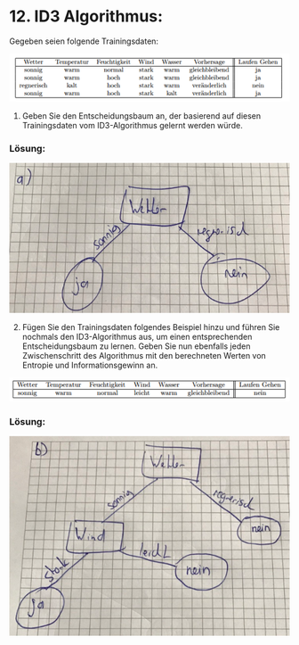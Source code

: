 # 12. ID3 Algorithmus:
Gegeben seien folgende Trainingsdaten:

![Tabelle 2](images/table_ex_12_1.PNG)

1. Geben Sie den Entscheidungsbaum an, der basierend auf diesen Trainingsdaten vom ID3-Algorithmus gelernt werden würde.

### Lösung:

![Lösung3](images/solution_12_a.png)

2. Fügen Sie den Trainingsdaten folgendes Beispiel hinzu und führen Sie nochmals den ID3-Algorithmus aus, um einen entsprechenden Entscheidungsbaum zu lernen. Geben Sie nun ebenfalls jeden Zwischenschritt des Algorithmus mit den berechneten Werten von Entropie und Informationsgewinn an.

![Tabelle 2](images/table_ex_12_2.PNG)

### Lösung:

![Lösung3](images/solution_12_b.png)
